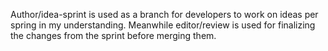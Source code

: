 Author/idea-sprint is used as a branch for developers to work on ideas per spring in my understanding. Meanwhile editor/review is used for finalizing the changes from the sprint before merging them.
